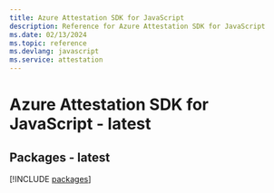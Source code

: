 ```yaml
---
title: Azure Attestation SDK for JavaScript
description: Reference for Azure Attestation SDK for JavaScript
ms.date: 02/13/2024
ms.topic: reference
ms.devlang: javascript
ms.service: attestation
---
```

# Azure Attestation SDK for JavaScript - latest
## Packages - latest
[!INCLUDE [packages](attestation-index.md)]